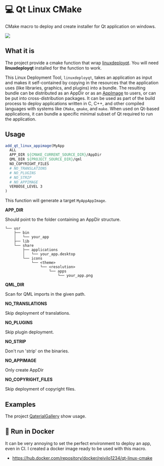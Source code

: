 # 💻 Qt Linux CMake

CMake macro to deploy and create installer for Qt application on windows.

![](https://user-images.githubusercontent.com/2480569/34471167-d44bd55e-ef41-11e7-941e-e091a83cae38.png)

## What it is

The project provide a cmake function that wrap [linuxdeployqt](https://github.com/probonopd/linuxdeployqt). You will need **linuxdeployqt** installed for the function to work.

This Linux Deployment Tool, `linuxdeployqt`, takes an application as input and makes it self-contained by copying in the resources that the application uses (like libraries, graphics, and plugins) into a bundle. The resulting bundle can be distributed as an AppDir or as an [AppImage](https://appimage.org/) to users, or can be put into cross-distribution packages. It can be used as part of the build process to deploy applications written in C, C++, and other compiled languages with systems like `CMake`, `qmake`, and `make`. When used on Qt-based applications, it can bundle a specific minimal subset of Qt required to run the application.

## Usage

```cmake
add_qt_linux_appimage(MyApp
  ALL
  APP_DIR ${CMAKE_CURRENT_SOURCE_DIR}/AppDir
  QML_DIR ${PROJECT_SOURCE_DIR}/qml
  NO_COPYRIGHT_FILES
  # NO_TRANSLATIONS
  # NO_PLUGINS
  # NO_STRIP
  # NO_APPIMAGE
  VERBOSE_LEVEL 3
)
```

This function will generate a target `MyAppAppImage`.

**APP_DIR**

Should point to the folder containing an AppDir structure.

```
└── usr
    ├── bin
    │   └── your_app
    ├── lib
    └── share
        ├── applications
        │   └── your_app.desktop
        └── icons
            └── <theme>
                └── <resolution> 
                    └── apps 
                        └── your_app.png
```

**QML_DIR**

Scan for QML imports in the given path.

**NO_TRANSLATIONS**

Skip deployment of translations.

**NO_PLUGINS**

Skip plugin deployment.

**NO_STRIP**

Don't run 'strip' on the binaries.

**NO_APPIMAGE**

Only create AppDir

**NO_COPYRIGHT_FILES**

Skip deployment of copyright files.

## Examples

The project [QaterialGallery](https://github.com/OlivierLDff/QaterialGallery) show usage.

## 🐳 Run in Docker

It can be very annoying to set the perfect environment to deploy an app, even in CI. I created a docker image ready to be used with this macro.

* https://hub.docker.com/repository/docker/reivilo1234/qt-linux-cmake